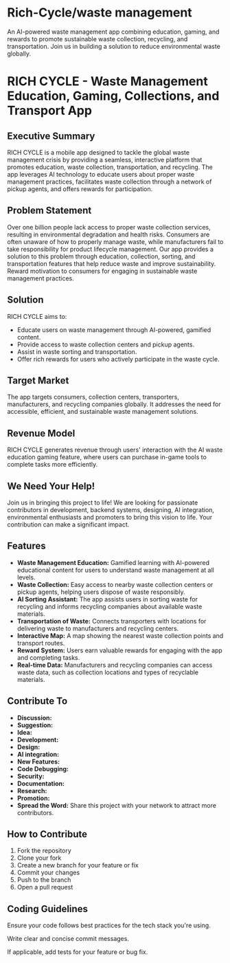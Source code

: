 # Rich-Cycle/waste management
An AI-powered waste management app combining education, gaming, and rewards to promote sustainable waste collection, recycling, and transportation. Join us in building a solution to reduce environmental waste globally.

# RICH CYCLE - Waste Management Education, Gaming, Collections, and Transport App

## Executive Summary
RICH CYCLE is a mobile app designed to tackle the global waste management crisis by providing a seamless, interactive platform that promotes education, waste collection, transportation, and recycling. The app leverages AI technology to educate users about proper waste management practices, facilitates waste collection through a network of pickup agents, and offers rewards for participation.

## Problem Statement
Over one billion people lack access to proper waste collection services, resulting in environmental degradation and health risks. Consumers are often unaware of how to properly manage waste, while manufacturers fail to take responsibility for product lifecycle management. Our app provides a solution to this problem through education, collection, sorting, and transportation features that help reduce waste and improve sustainability. Reward  motivation to consumers for engaging in sustainable waste management practices.

## Solution
RICH CYCLE aims to:
- Educate users on waste management through AI-powered, gamified content.
- Provide access to waste collection centers and pickup agents.
- Assist in waste sorting and transportation.
- Offer rich rewards for users who actively participate in the waste cycle.

## Target Market
The app targets consumers, collection centers, transporters, manufacturers, and recycling companies globally. It addresses the need for accessible, efficient, and sustainable waste management solutions.

## Revenue Model
RICH CYCLE generates revenue through users' interaction with the AI waste education gaming feature, where users can purchase in-game tools to complete tasks more efficiently.

## We Need Your Help!
Join us in bringing this project to life! We are looking for passionate contributors in development, backend systems, designing, AI integration, environmental enthusiasts and promoters to bring this vision to life. Your contribution can make a significant impact.

## Features

- **Waste Management Education:** Gamified learning with AI-powered educational content for users to understand waste management at all levels.
- **Waste Collection:** Easy access to nearby waste collection centers or pickup agents, helping users dispose of waste responsibly.
- **AI Sorting Assistant:** The app assists users in sorting waste for recycling and informs recycling companies about available waste materials.
- **Transportation of Waste:** Connects transporters with locations for delivering waste to manufacturers and recycling centers.
- **Interactive Map:** A map showing the nearest waste collection points and transport routes.
- **Reward System:** Users earn valuable rewards for engaging with the app and completing tasks.
- **Real-time Data:** Manufacturers and recycling companies can access waste data, such as collection locations and types of recyclable materials.

## Contribute To

- **Discussion:**
- **Suggestion:**
- **Idea:**
- **Development:** 
- **Design:**
- **AI integration:**
- **New Features:**
- **Code Debugging:**
- **Security:**
- **Documentation:**
- **Research:**
- **Promotion:**
- **Spread the Word:** Share this project with your network to attract more contributors.

## How to Contribute

1. Fork the repository
2. Clone your fork
3. Create a new branch for your feature or fix
4. Commit your changes
5. Push to the branch
6. Open a pull request

## Coding Guidelines

Ensure your code follows best practices for the tech stack you're using.

Write clear and concise commit messages.

If applicable, add tests for your feature or bug fix.